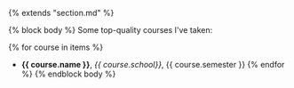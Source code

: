 {% extends "section.md" %}

{% block body %}
Some top-quality courses I've taken: <br>

{% for course in items %}
+ **{{ course.name }}**, *{{ course.school}}*, {{ course.semester }}
{% endfor %}
{% endblock body %}
